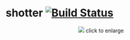 # shotter [![Build Status](https://travis-ci.org/seriousManual/shotter.png)](https://travis-ci.org/seriousManual/shotter)

<p align="center">
  <a href="https://raw.github.com/seriousManual/shotter/master/img/diff.jpg" target="_blank"><img src="https://raw.github.com/seriousManual/shotter/master/img/diff_small.jpg"/></a>
  click to enlarge
</p>